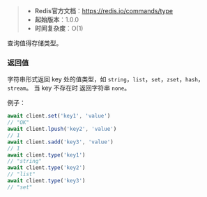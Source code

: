 > - **Redis官方文档**：https://redis.io/commands/type
> - **起始版本**：1.0.0
> - **时间复杂度**：O(1)

查询值得存储类型。

### 返回值

字符串形式返回 key 处的值类型，如 `string`，`list`，`set`，`zset`，`hash`，`stream`。
当 key 不存在时 返回字符串 `none`。

例子：

```typescript
await client.set('key1', 'value')
// "OK"
await client.lpush('key2', 'value')
// 1
await client.sadd('key3', 'value')
// 1
await client.type('key1')
// "string"
await client.type('key2')
// "list"
await client.type('key3')
// "set"
```
